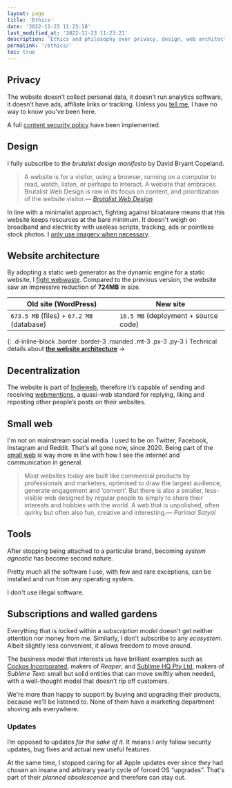 ```yaml
---
layout: page
title: 'Ethics'
date: '2022-11-23 11:23:18'
last_modified_at: '2022-11-23 11:23:21'
description: 'Ethics and philosophy over privacy, design, web architecture and the software I use.'
permalink: '/ethics/'
toc: true
---
```

## Privacy

The website doesn’t collect personal data, it doesn’t run analytics software, it doesn’t have ads, affiliate links or tracking. Unless you [tell me](/contact/), I have no way to know you've been here.

A full [content security policy](/blog/content-security-policy/) have been implemented.

## Design

I fully subscribe to the _brutalist design manifesto_ by David Bryant Copeland.

> A website is for a visitor, using a browser, running on a computer to read, watch, listen, or perhaps to interact. A website that embraces Brutalist Web Design is raw in its focus on content, and prioritization of the website visitor.<cite>—&nbsp;[Brutalist Web Design](https://brutalist-web.design/)</cite>

In line with a minimalist approach, fighting against bloatware means that this website keeps resources at the bare minimum. It doesn't weigh on broadband and electricity with useless scripts, tracking, ads or pointless stock photos. I [only use imagery when necessary](/blog/degrowth/).

## Website architecture

By adopting a static web generator as the dynamic engine for a static website, I [fight webwaste](https://silviamaggidesign.com/design-digested/biased-ai/#webwaste). Compared to the previous version, the website saw an impressive reduction of **724MB** in size.

<div class="table-responsive my-4">
  <table class="table">
    <thead>
      <tr>
        <th scope="col" class="align-top text-center">Old site (WordPress)</th>
        <th scope="col" class="align-top text-center">New site</th>
      </tr>
    </thead>
    <tbody>
      <tr>
        <td class="text-center"><code>673.5 MB</code> (files) + <code>67.2 MB</code> (database)</td>
        <td class="text-center"><code>16.5 MB</code> (deployment + source code)</td>
      </tr>
    </tbody>
  </table>
</div>

{: .d-inline-block .border .border-3 .rounded .mt-3 .px-3 .py-3 }
Technical details about [**the website architecture**](/about/#about-the-website) →

## Decentralization

The website is part of [Indieweb](https://indieweb.org/), therefore it’s capable of sending and receiving [webmentions](https://alistapart.com/article/webmentions-enabling-better-communication-on-the-internet/), a quasi-web standard for replying, liking and reposting other people’s posts on their websites.

## Small web

I'm not on mainstream social media. I used to be on Twitter, Facebook, Instagram and Reddit. That's all gone now, since 2020. Being part of the [small web](https://benhoyt.com/writings/the-small-web-is-beautiful/) is way more in line with how I see the internet and communication in general.

> Most websites today are built like commercial products by professionals and marketers, optimised to draw the largest audience, generate engagement and ‘convert’. But there is also a smaller, less-visible web designed by regular people to simply to share their interests and hobbies with the world. A web that is unpolished, often quirky but often also fun, creative and interesting.<cite>—&nbsp;Parimal Satyal</cite>

## Tools

After stopping being attached to a particular brand, becoming _system agnostic_ has become second nature.

Pretty much all the software I use, with few and rare exceptions, can be installed and run from any operating system.

I don't use illegal software.

## Subscriptions and walled gardens

Everything that is locked within a _subscription model_ doesn't get neither attention nor money from me. Similarly, I don't subscribe to any _ecosystem_. Albeit slightly less convenient, it allows freedom to move around.

The business model that interests us have brilliant examples such as [Cockos Incorporated](https://cockos.com/), makers of _Reaper_, and [Sublime HQ Pty Ltd](https://www.sublimehq.com/), makers of _Sublime Text_: small but solid entities that can move swiftly when needed, with a well-thought model that doesn’t rip off customers. 

We're more than happy to support by buying and upgrading their products, because we'll be listened to. None of them have a marketing department shoving ads everywhere.

### Updates

I’m opposed to updates _for the sake of it_. It means I only follow security updates, bug fixes and actual new useful features.

At the same time, I stopped caring for all Apple updates ever since they had chosen an insane and arbitrary yearly cycle of forced OS “upgrades”. That's part of their _planned obsolescence_ and therefore can stay out.